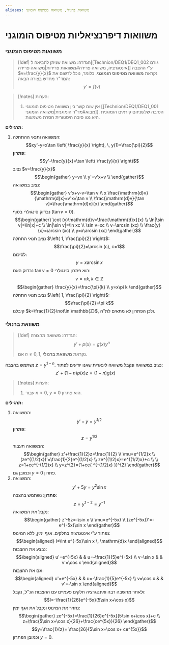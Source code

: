 ```yaml
---
aliases: משוואת ברנולי, משוואה מטיפוס הומוגני
---
```


# משוואות דיפרנציאליות מטיפוס הומוגני

### משוואות מטיפוס הומוגני
>[!def] הגדרה:
משוואה שניתן להביאה ל[[Technion/DEQ1/DEQ1_002 גורם אינטגרציה, משוואה פרידה#משוואות פרידות|משוואה פרידה]] ע"י ההצבה $v=\frac{y}{x}$ נקראת **משוואה מטיפוס הומוגני**. כלומר, נוכל לרשום את המד"ר מחדש בצורה הבאה:
> $$y'=f(v)$$
> 

>[!notes] הערות:
>1. אין שום קשר בין משוואה מטיפוס הומוגני [[Technion/DEQ1/DEQ1_001 מבוא#מד"ר הומוגנית|משוואה הומוגני]]. הסיבה שלשניהם קוראים הומוגנית היא נטו סיבה היסטורית חסרת משמעות.

**תרגילים:**
1. המשוואה ותנאי ההתחלה:
	$$xy'-y=x\tan \left( \frac{y}{x} \right), \, y(1)=\frac{\pi}{2}$$
	**פתרון**:
	$$y'-\frac{y}{x}=\tan \left( \frac{y}{x} \right)$$
	נציב $v=\frac{y}{x}$
	$$\begin{gather}
y=vx \\
y'=v'x+v \\
\end{gather}$$
	נציב במשוואה:
	$$\begin{gather}
v'x+v-v=\tan v \\
x \frac{\mathrm{d}v}{\mathrm{d}x}=v'x=\tan v \\
\frac{\mathrm{d}v}{\tan v}=\frac{\mathrm{d}x}{x}
\end{gather}$$
	נבדוק סינגולרי בסוף ($\tan v=0$).
	$$\begin{gather}
\cot (v)\mathrm{d}v=\frac{\mathrm{d}x}{x} \\
\ln|\sin v|=\ln|x|+c \\
\ln|\sin v|=\ln xc \\
\sin v=xc \\
v=\arcsin (xc) \\
\frac{y}{x}=\arcsin (xc) \\
y=x\arcsin (xc)
\end{gather}$$
	נציב תנאי התחלה $\left( 1, \frac{\pi}{2} \right)$:
	$$\frac{\pi}{2}=\arcsin (c), c=1$$
	לסיכום:
	$$y=x\arcsin x$$
	נבדוק האם $\tan v=0$ הוא פתרון סינגולרי:
	$$v=\pi k, k\in \mathbb{Z}$$
	$$\begin{gather}
\frac{y}{x}=\frac{\pi}{k} \\
y=x\pi k
\end{gather}$$
	נציב תנאי התחלה $\left( 1, \frac{\pi}{2} \right)$:
	$$\frac{\pi}{2}=\pi k$$
	קיבלנו $k=\frac{1}{2}\not\in \mathbb{Z}$, ולכן הפתרון לא מתאים לת"ה.

### משוואת ברנולי
>[!def] הגדרה:
> משוואה מהצורה:
> $$y'+p(x)=g(x)y^{n}$$
> 
> אם $n\neq 0,1$, נקראת **משוואת ברנולי**.


 נשתמש בהצבה $z=y^{1-n}$.
נציב במשוואה ונקבל משוואה לינארית שאנו יודעים לפתור:
$$z'+(1-n)p(x)z=(1-n)g(x)$$

>[!notes] הערות:
>1. עבור $n>0$, $y=0$ הוא פתרון.

**תרגילים:**
1. המשוואה:
	$$y'+y=y^{1/2}$$
	**פתרון**:
	$$z=y^{1/2}$$
	המשוואה תעבור:
	$$\begin{gather}
z'+\frac{1}{2}z=\frac{1}{2} \\
\mu=e^{1/2}x \\
(ze^{(1/2)x})'=\frac{1}{2}e^{(1/2)x} \\
ze^{(1/2)x}=e^{(1/2)x}+c \\ \\
z=1+ce^{-(1/2)x} \\
y=z^{2}=(1+ce{ ^{-(1/2)x} })^{2}
\end{gather}$$
	וכמובן גם $y=0$ פתרון.
2. המשוואה:
	$$y'+5y=y^{2}\sin x$$
	**פתרון**:
	נשתמש בהצבה:
	$$z=y^{1-2}=y^{-1}$$
	נקבל את המשוואה:
	$$\begin{gather}
z'-5z=-\sin x \\
\mu=e^{-5x} \\
(ze^{-5x})'=-e^{-5x}\sin x
\end{gather}$$
	נפתור ע"י אינטגרציה בחלקים. אגף ימין, ללא המינוס:
	$$\begin{aligned}
I=\int e^{-5x}\sin x \, \mathrm{d}x 
\end{aligned}$$
	נבצע את ההצבות:
	$$\begin{aligned}
u'=e^{-5x} & &  u=-\frac{1}{5}e^{-5x} \\
v=\sin x & &  v'=\cos x
\end{aligned}$$
	וגם את ההצבות:
	$$\begin{aligned}
u'=e^{-5x} &  & u=-\frac{1}{5}e^{-5x} \\
v=\cos x &  & v'=-\sin x
\end{aligned}$$
	ולאחר מחשבה רבה ואינטגרציה חלקים פעמיים עם ההצבות הנ"ל, נקבל:
	$$I=-\frac{1}{26}e^{-5x}(5\sin x+\cos x)$$
	נחזיר את המינוס ונקבל את אגף ימין:
	$$\begin{gather}
ze^{-5x}=\frac{1}{26}e^{-5x}(5\sin x+\cos x)+c \\
z=\frac{5\sin x+\cos x}{26}+\frac{ce^{5x}}{26}
\end{gather}$$
	$$y=\frac{1}{z}= \frac{26}{5\sin x+\cos x+ ce^{5x}}$$
	וכמובן הפתרון $y=0$.
